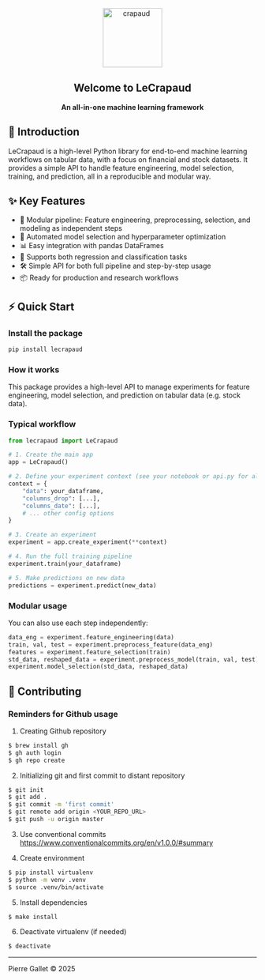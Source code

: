 <div align="center">

<img src="https://s3.amazonaws.com/pix.iemoji.com/images/emoji/apple/ios-12/256/frog-face.png" width=120 alt="crapaud"/>

## Welcome to LeCrapaud

**An all-in-one machine learning framework**

</div>

## 🚀 Introduction

LeCrapaud is a high-level Python library for end-to-end machine learning workflows on tabular data, with a focus on financial and stock datasets. It provides a simple API to handle feature engineering, model selection, training, and prediction, all in a reproducible and modular way.

## ✨ Key Features

- 🧩 Modular pipeline: Feature engineering, preprocessing, selection, and modeling as independent steps
- 🤖 Automated model selection and hyperparameter optimization
- 📊 Easy integration with pandas DataFrames
- 🔬 Supports both regression and classification tasks
- 🛠️ Simple API for both full pipeline and step-by-step usage
- 📦 Ready for production and research workflows

## ⚡ Quick Start


### Install the package

```sh
pip install lecrapaud
```

### How it works

This package provides a high-level API to manage experiments for feature engineering, model selection, and prediction on tabular data (e.g. stock data).

### Typical workflow

```python
from lecrapaud import LeCrapaud

# 1. Create the main app
app = LeCrapaud()

# 2. Define your experiment context (see your notebook or api.py for all options)
context = {
    "data": your_dataframe,
    "columns_drop": [...],
    "columns_date": [...],
    # ... other config options
}

# 3. Create an experiment
experiment = app.create_experiment(**context)

# 4. Run the full training pipeline
experiment.train(your_dataframe)

# 5. Make predictions on new data
predictions = experiment.predict(new_data)
```

### Modular usage

You can also use each step independently:

```python
data_eng = experiment.feature_engineering(data)
train, val, test = experiment.preprocess_feature(data_eng)
features = experiment.feature_selection(train)
std_data, reshaped_data = experiment.preprocess_model(train, val, test)
experiment.model_selection(std_data, reshaped_data)
```

## 🤝 Contributing

### Reminders for Github usage

1. Creating Github repository

```sh
$ brew install gh
$ gh auth login
$ gh repo create
```

2. Initializing git and first commit to distant repository

```sh
$ git init
$ git add .
$ git commit -m 'first commit'
$ git remote add origin <YOUR_REPO_URL>
$ git push -u origin master
```

3. Use conventional commits  
https://www.conventionalcommits.org/en/v1.0.0/#summary

4. Create environment

```sh
$ pip install virtualenv
$ python -m venv .venv
$ source .venv/bin/activate
```

5. Install dependencies

```sh
$ make install
```

6. Deactivate virtualenv (if needed)

```sh
$ deactivate
```

---

Pierre Gallet © 2025